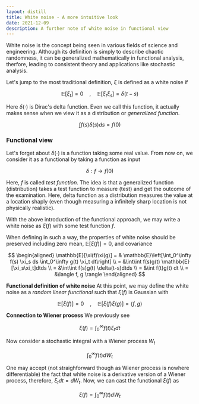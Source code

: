 ```yaml
---
layout: distill
title: White noise - A more intuitive look
date: 2021-12-09
description: A further note of white noise in functional view
---
```

White noise is the concept being seen in various fields of science and engineering. Although its definition is simply to describe chaotic randomness, it can be generalized mathematically in functional analysis, therfore, leading to consistent theory and applications like stochastic analysis.

Let's jump to the most traditional definition, $\xi$ is defined as a white noise if 

$$
\mathbb{E}[\xi_t] = 0 \quad, \quad \mathbb{E}[\xi_t\xi_s] = \delta(t - s)
$$

Here $\delta(\cdot)$ is Dirac's delta function. Even we call this function, it actually makes sense when we view it as a distribution or *generalized function*. 

$$
\int f(s)\delta(s)ds = f(0)
$$

### Functional view

Let's forget about $\delta(\cdot)$ is a function taking some real value. From now on, we consider it as a functional by taking a function as input

$$
\delta: f \to f(0)
$$

Here, $f$ is called *test function*. The idea is that a generalized function (distribution) takes a test function to measure (test) and get the outcome of the examination. Here, delta function as a distribution measures the value at a location shaply (even though measuring a infinitely sharp location is not physically realistic). 


With the above introduction of the functional approach, we may write a white noise as $\xi(f)$ with some test function $f$.  

When defining in such a way, the properties of white noise should be preserved including zero mean, $\mathbb{E}[\xi(f)] = 0$, and covariance

$$
\begin{aligned}
\mathbb{E}[\xi(f)\xi(g)] 
= & \mathbb{E}\left[\int_0^\infty f(s) \xi_s ds \int_0^\infty g(t) \xi_t dt\right] \\ 
= &\int\int f(s)g(t) \mathbb{E}[\xi_s\xi_t]dtds \\
= &\int\int f(s)g(t) \delta(t-s)dtds \\
= &\int f(t)g(t) dt \\
= &\langle f, g \rangle
\end{aligned}
$$

**Functional definition of white noise** At this point, we may define the white noise as a *random linear functional* such that $\xi(f)$ is Gaussian with 

$$
\mathbb{E}[\xi(f)] = 0 \quad, \quad \mathbb{E}[\xi(f)\xi(g)] = \langle f, g \rangle
$$

**Connection to Wiener process** We previously see 

$$\xi(f) = \int_0^\infty f(t) \xi_t dt$$

Now consider a stochastic integral with a Wiener process $W_t$

$$
\int_0^\infty f(t) dW_t
$$

One may accept (not straighforward though as Wiener process is nowhere differentiable) the fact that white noise is a derivative version of a Wiener process, therefore, $\xi_t dt = dW_t$. Now, we can cast the functional $\xi(f)$ as

$$
\xi(f) = \int_0^\infty f(t)dW_t
$$







